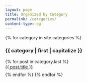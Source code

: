 ```yaml
---
layout: page
title: Organized by Category
permalink: /categories/
content-type: eg
---
```


<!-- <style>
.category-content a {
    text-decoration: none;
    color: #4183c4;
}

.category-content a:hover {
    text-decoration: underline;
    color: #4183c4;
}
</style> -->

<main>
    {% for category in site.categories %}
        <h3 id="{{ category | first }}">{{ category | first | capitalize }}</h3>
        {% for post in category.last %}
            <li id="category-content" style="padding-bottom: 0.6em; list-style: none;"><a href="{{post.url}}">{{ post.title }}</a></li>
        {% endfor %}
    {% endfor %}
    <br/>
    <br/>
</main>
